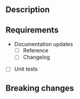 ## Description

<!-- Please describe the PR purpose, with references to the issues -->

## Requirements

* Documentation updates
  - [ ] Reference
  - [ ] Changelog
* [ ] Unit tests 

## Breaking changes

<!-- Please list here every breaking changes this PR might induce with minor/major labels -->
